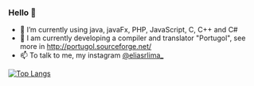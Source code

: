 ### Hello 👋


- 🌱 I’m currently using java, javaFx, PHP, JavaScript, C, C++ and C#
- 👯 I am currently developing a compiler and translator "Portugol", see more in http://portugol.sourceforge.net/
- 📫 To talk to me, my instagram <a href="https://www.instagram.com/eliasrlima_/">@eliasrlima_</a>

[![Top Langs](https://github-readme-stats.vercel.app/api/top-langs/?username=eliasrlima)](https://github.com/anuraghazra/github-readme-stats)

